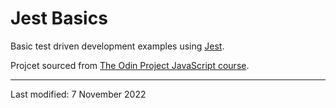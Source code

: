 # Jest Basics

Basic test driven development examples using [Jest](https://jestjs.io/).

Projcet sourced from [The Odin Project JavaScript course](https://www.theodinproject.com/lessons/node-path-javascript-testing-basics).





---

Last modified: 7 November 2022